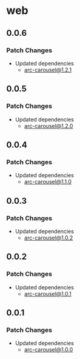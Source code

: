# web

## 0.0.6

### Patch Changes

- Updated dependencies
  - arc-carousel@1.2.1

## 0.0.5

### Patch Changes

- Updated dependencies
  - arc-carousel@1.2.0

## 0.0.4

### Patch Changes

- Updated dependencies
  - arc-carousel@1.1.0

## 0.0.3

### Patch Changes

- Updated dependencies
  - arc-carousel@1.0.2

## 0.0.2

### Patch Changes

- Updated dependencies
  - arc-carousel@1.0.1

## 0.0.1

### Patch Changes

- Updated dependencies
  - arc-carousel@1.0.0
